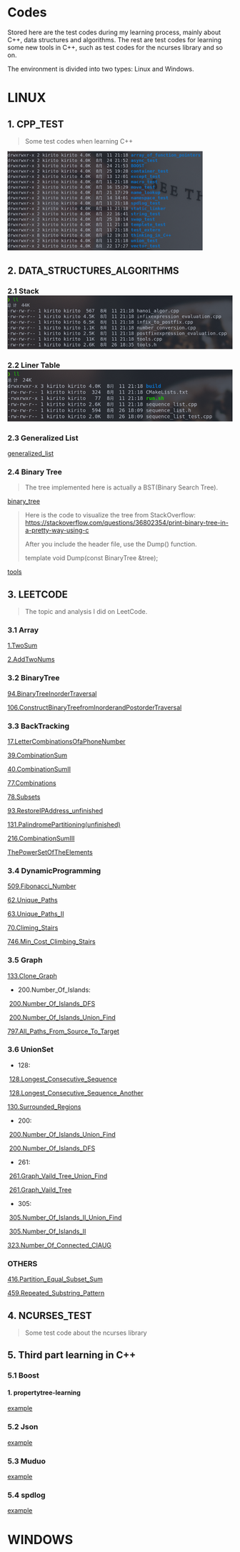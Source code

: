 # Codes
Stored here are the test codes during my learning process, mainly about C++, data structures and algorithms. The rest are test codes for learning some new tools in C++, such as test codes for the ncurses library and so on.

The environment is divided into two types: Linux and Windows.

# LINUX

## 1. CPP_TEST

> Some test codes when learning C++

<img src="assets/image-20230826183808830.png" alt="image-20230826183808830" style="zoom:50%;" />

## 2. DATA_STRUCTURES_ALGORITHMS

### 2.1 Stack![image-20230826183911329](assets/image-20230826183911329.png)

### 2.2 Liner Table![image-20230826183954661](assets/image-20230826183954661.png)

### 2.3 Generalized List

[generalized_list](./LINUX/DATA_STRUCTURES_ALGORITHMS/GENERALIZED_LIST/linked_list/generalized_list.h)

### 2.4 Binary Tree

> The tree implemented here is actually a BST(Binary Search Tree).

[binary_tree](./LINUX/DATA_STRUCTURES_ALGORITHMS/BINARY_TREE/binary_tree/binary_tree.h)

> Here is the code to visualize the tree from StackOverflow: https://stackoverflow.com/questions/36802354/print-binary-tree-in-a-pretty-way-using-c
>
> After you include the header file, use the Dump() function.
>
> template <typename T> void Dump(const BinaryTree<T> &tree);

[tools](./LINUX/DATA_STRUCTURES_ALGORITHMS/BINARY_TREE/binary_tree/tools.h)

## 3. LEETCODE

> The topic and analysis I did on LeetCode.
>

### 3.1 Array

[1.TwoSum](./LINUX/LEET_CODE/Array/1.TwoSum/TwoSum.cpp)

[2.AddTwoNums](./LINUX/LEET_CODE/Array/2.AddTwoNums/AddTwoNums.cpp)

### 3.2 BinaryTree

[94.BinaryTreeInorderTraversal](./LINUX/LEET_CODE/BinaryTree/94.BinaryTreeInorderTraversal/main.cpp)

[106.ConstructBinaryTreefromInorderandPostorderTraversal](./LINUX/LEET_CODE/BinaryTree/106.ConstructBinaryTreefromInorderandPostorderTraversal/main.cpp)

### 3.3 BackTracking

[17.LetterCombinationsOfaPhoneNumber](./LINUX/LEET_CODE/BackTracking/17.LetterCombinationsOfaPhoneNumber/main.cpp)

[39.CombinationSum](./LINUX/LEET_CODE/BackTracking/39.CombinationSum/main.cpp)

[40.CombinationSumII](./LINUX/LEET_CODE/BackTracking/40.CombinationSumII/main.cpp)

[77.Combinations](./LINUX/LEET_CODE/BackTracking/77.Combinations/main.cpp)

[78.Subsets](./LINUX/LEET_CODE/BackTracking/78.Subsets/main.cpp)

[93.RestoreIPAddress_unfinished](./LINUX/LEET_CODE/BackTracking/93.RestoreIPAddress_unfinished/main.cpp)

[131.PalindromePartitioning(unfinished)](./LINUX/LEET_CODE/BackTracking/131.PalindromePartitioning_unfinished/main.cpp)

[216.CombinationSumIII](./LINUX/LEET_CODE/BackTracking/216.CombinationSumIII/main.cpp)

[ThePowerSetOfTheElements](./LINUX/LEET_CODE/BackTracking/ThePowerSetOfTheElements/main.cpp)

### 3.4 DynamicProgramming

[509.Fibonacci_Number](./LINUX/LEET_CODE/Dynamic_Programming/509.Fibonacci_Number/main.cpp)

[62.Unique_Paths](./LINUX/LEET_CODE/Dynamic_Programming/62.Unique_Paths/main.cpp)

[63.Unique_Paths_II](./LINUX/LEET_CODE/Dynamic_Programming/63.Unique_Paths_II/main.cpp)

[70.Climing_Stairs](./LINUX/LEET_CODE/Dynamic_Programming/70.Climing_Stairs/main.cpp)

[746.Min_Cost_Climbing_Stairs](./LINUX/LEET_CODE/Dynamic_Programming/746.Min_Cost_Climbing_Stairs/main.cpp)

### 3.5 Graph

[133.Clone_Graph](./LINUX/LEET_CODE/Graph/133.Clone_Graph/main.cpp)

- 200.Number_Of_Islands:

​		[200.Number_Of_Islands_DFS](./LINUX/LEET_CODE/Graph/200.Number_Of_Islands/200.number-of-islands-dfs.cpp)

​		[200.Number_Of_Islands_Union_Find](./LINUX/LEET_CODE/Graph/200.Number_Of_Islands/200.number-of-islands-union-find.cpp)

[797.All_Paths_From_Source_To_Target](./LINUX/LEET_CODE/Graph/797.All_Paths_From_Source_To_Target/main.cpp)

### 3.6 UnionSet

- 128:

​		[128.Longest_Consecutive_Sequence](./LINUX/LEET_CODE/UnionSet/128.Longest_Consecutive_Sequence/128.Longest_Consecutive_Sequence.cpp)

​		[128.Longest_Consecutive_Sequence_Another](./LINUX/LEET_CODE/UnionSet/128.Longest_Consecutive_Sequence/128.Longest_Consecutive_Sequence_another.cpp)



[130.Surrounded_Regions](./LINUX/LEET_CODE/UnionSet/130.Surrounded_Regions/130.surrounded_regions.cpp)



- 200:

​		[200.Number_Of_Islands_Union_Find](./LINUX/LEET_CODE/UnionSet/200.Number_Of_Islands/200.number-of-islands-union-find.cpp)

​		[200.Number_Of_Islands_DFS](./LINUX/LEET_CODE/UnionSet/200.Number_Of_Islands/200.number-of-islands-dfs.cpp)

- 261:

​		[261.Graph_Vaild_Tree_Union_Find](./LINUX/LEET_CODE/UnionSet/261.Graph_Vaild_Tree/261.graph_vaild_tree_union_set.cpp)

​		[261.Graph_Vaild_Tree](./LINUX/LEET_CODE/UnionSet/261.Graph_Vaild_Tree/261.graph_vaild_tree.cpp)

- 305:

​		[305.Number_Of_Islands_II_Union_Find](./LINUX/LEET_CODE/UnionSet/305.Number_Of_Islands_II/305.number_of_islands_ii_union_set.cpp)

​		[305.Number_Of_Islands_II](./LINUX/LEET_CODE/UnionSet/305.Number_Of_Islands_II/305.number_of_islands_ii_false.cpp)



[323.Number_Of_Connected_CIAUG](./LINUX/LEET_CODE/UnionSet/323.Number_Of_Connected_CIAUG/323.main.cpp)		

### OTHERS

[416.Partition_Equal_Subset_Sum](./LINUX/LEET_CODE/Problems/416.Partition_Equal_Subset_Sum/main.cpp)

[459.Repeated_Substring_Pattern](./LINUX/LEET_CODE/Problems/459.Repeated_Substring_Pattern/main.cpp)

## 4. NCURSES_TEST

> Some test code about the ncurses library

## 5. Third part learning in C++

### 5.1 Boost

#### 1. propertytree-learning

[example](./LINUX/LEARNING/propertytree-learning/main.cc)

### 5.2 Json

[example](./LINUX/LEARNING/json-learning)

### 5.3 Muduo

[example](./LINUX/LEARNING/muduo-learning)

### 5.4 spdlog

[example](./LINUX/LEARNING/spdlog-learning)



# WINDOWS

